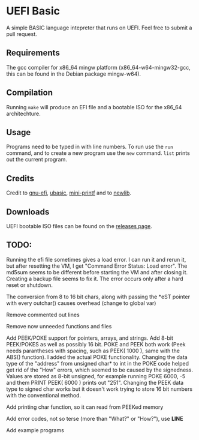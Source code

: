# UEFI Basic
A simple BASIC language intepreter that runs on UEFI. Feel free to submit a pull request.
## Requirements
The gcc compiler for x86\_64 mingw platform (x86\_64-w64-mingw32-gcc, this can be found in the Debian package mingw-w64).
## Compilation
Running `make` will produce an EFI file and a bootable ISO for the x86\_64 architechture.
## Usage
Programs need to be typed in with line numbers. To run use the `run` command, and to create a new program use the `new` command. `list` prints out the current program.
## Credits
Credit to [gnu-efi](https://github.com/vathpela/gnu-efi), [ubasic](https://github.com/adamdunkels/ubasic), [mini-printf](https://github.com/mludvig/mini-printf) and to [newlib](https://github.com/bminor/newlib).
## Downloads
UEFI bootable ISO files can be found on the [releases page](https://github.com/logern5/UEFI_Basic/releases).
## TODO:
Running the efi file sometimes gives a load error. I can run it and rerun it, but after resetting the VM, I get "Command Error Status: Load error". 
The md5sum seems to be different before starting the VM and after closing it. Creating a backup file seems to fix it. The error occurs only after a hard reset
or shutdown.

The conversion from 8 to 16 bit chars, along with passing the *eST pointer with every outchar() causes overhead (change to global var)

Remove commented out lines

Remove now unneeded functions and files

Add PEEK/POKE support for pointers, arrays, and strings. Add 8-bit PEEK/POKES as well as possibly 16 bit. POKE and PEEK both work (Peek needs parantheses with spacing,
such as PEEK( 1000 ), same with the ABS() function). I added the actual POKE functionality. Changing the data type of the "address" from unsigned char* to int
in the POKE code helped get rid of the "How" errors, which seemed to be caused by the signedness. Values are stored as 8-bit unsigned, for example running POKE 6000, -5
and them PRINT PEEK( 6000 ) prints out "251". Changing the PEEK data type to signed char works but it doesn't work trying to store 16 bit numbers with the conventional
method. 

Add printing char function, so it can read from PEEKed memory

Add error codes, not so terse (more than "What?" or "How?"), use __LINE__

Add example programs
